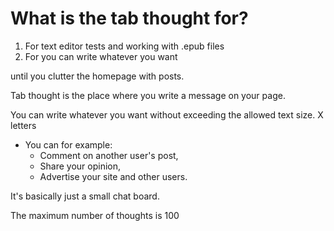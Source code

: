# What is the tab thought for?

1. For text editor tests and working with .epub files
2. For you can write whatever you want

until you clutter the homepage with posts.

Tab thought is the place where you write a message on your page.

You can write whatever you want without exceeding the allowed text size. X letters

- You can for example:
	+ Comment on another user's post,
	+ Share your opinion,
	+ Advertise your site and other users.
	
It's basically just a small chat board.

The maximum number of thoughts is 100 